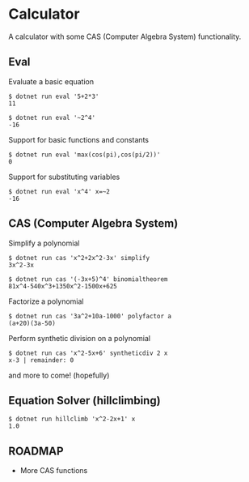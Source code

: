 # Calculator
A calculator with some CAS (Computer Algebra System) functionality.

## Eval
Evaluate a basic equation
```
$ dotnet run eval '5+2*3'
11

$ dotnet run eval '~2^4'
-16
```

Support for basic functions and constants
```
$ dotnet run eval 'max(cos(pi),cos(pi/2))'
0
```

Support for substituting variables
```
$ dotnet run eval 'x^4' x=~2
-16
```


## CAS (Computer Algebra System)
Simplify a polynomial
```
$ dotnet run cas 'x^2+2x^2-3x' simplify
3x^2-3x

$ dotnet run cas '(-3x+5)^4' binomialtheorem
81x^4-540x^3+1350x^2-1500x+625
```

Factorize a polynomial
```
$ dotnet run cas '3a^2+10a-1000' polyfactor a
(a+20)(3a-50)
```

Perform synthetic division on a polynomial
```
$ dotnet run cas 'x^2-5x+6' syntheticdiv 2 x
x-3 | remainder: 0
```
and more to come! (hopefully)


## Equation Solver (hillclimbing)
```
$ dotnet run hillclimb 'x^2-2x+1' x
1.0
```

## ROADMAP
* More CAS functions
